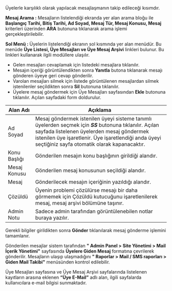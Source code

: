 Üyelerle karşılıklı olarak yapılacak mesajlaşmanın takip edileceği kısımdır.

**Mesaj Arama :** Mesajların listelendiği ekranda yer alan arama bloğu ile **Başlangıç Tarihi, Bitiş Tarihi, Ad Soyad, Mesaj Tür, Mesaj Konusu, Mesaj** kriterleri üzerinden  **ARA** butonuna tıklanarak arama işlemi gerçekleştirilebilir.

**Sol Menü :** Üyelerin  listelendiği ekranın sol kısmında yer alan menüdür. Bu menüde **Üye Listesi, Üye Mesajları  ve Üye Mesaj Arşivi** linkleri bulunur. Bu linkleri kullanarak ilgili modüllere ulaşılır.

- Gelen mesajları cevaplamak için listedeki mesajlara tıklanılır.
- Mesajın içeriği görüntülendikten sonra **Yanıtla** butona tıklanarak mesajı gönderen üyeye geri cevap gönderilir.
- Varolan mesajları silmek için listede görüntülenen mesajlardan silmek istenilenler seçildikten sonra **Sil**  butonuna tıklanılır.
- Üyelere mesaj göndermek için Üye Mesajları sayfasından **Ekle** butonuna tıklanılır. Açılan sayfadaki form doldurulur.

|Alan Adı|Açıklama|
|--|--|
|Ad Soyad |Mesaj göndermek istenilen üyeyi sisteme tanımlı üyelerden seçmek için ***SS*** butonuna tıklanılır. Açılan sayfada listelenen üyelerden mesaj göndermek istenilen üye işaretlenir. Üye işaretlendiği anda üyeyi seçtiğiniz sayfa otomatik olarak kapanacaktır.|
|Konu Başlığı |Gönderilen mesajın konu başlığının girildiği alandır.|
|Mesaj Konusu |Gönderilen mesaj konusunun seçildiği alandır.|
|Mesaj|Gönderilecek mesajın içeriğinin yazıldığı alandır.|
|Çözüldü|Üyenin problemi çözülürse mesajı bir daha görmemek için Çözüldü kutucuğunu işaretlenilerek mesaj, mesaj arşivi bölümüne taşınır.|
|Admin Notu |Sadece admin tarafından görüntülenebilen notlar buraya yazılır.|

Gerekli bilgiler girildikten sonra **Gönder** tıklanılarak mesaj gönderme işlemini tamamlanır.

Gönderilen mesajlar sistem tarafından **" Admin Panel > Site Yönetimi > Mail İçerik Yönetimi"** sayfasında **Üyelere Giden Mesaj** formatına çevrilerek gönderilir. Mesajların ulaşıp ulaşmadığını **" Raporlar > Mail / SMS raporları > Giden Mail Takibi"** menüsünden kontrol edilebilir.

Üye Mesajları sayfasına ve Üye Mesaj Arşivi sayfalarında listelenen kayıtların arasına eklenen **“Üye E-Mail”** adlı alan, ilgili sayfalarda kullanıcılara e-mail bilgisi sunmaktadır.



